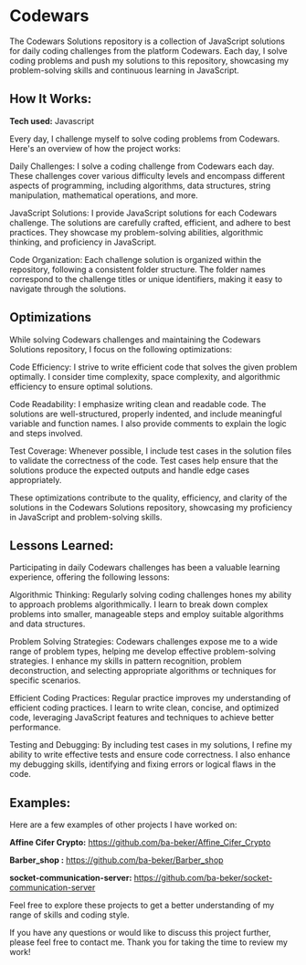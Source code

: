 # Codewars
The Codewars Solutions repository is a collection of JavaScript solutions for daily coding challenges from the platform Codewars. Each day, I solve coding problems and push my solutions to this repository, showcasing my problem-solving skills and continuous learning in JavaScript.


## How It Works:

**Tech used:** Javascript

Every day, I challenge myself to solve coding problems from Codewars. Here's an overview of how the project works:

Daily Challenges: I solve a coding challenge from Codewars each day. These challenges cover various difficulty levels and encompass different aspects of programming, including algorithms, data structures, string manipulation, mathematical operations, and more.

JavaScript Solutions: I provide JavaScript solutions for each Codewars challenge. The solutions are carefully crafted, efficient, and adhere to best practices. They showcase my problem-solving abilities, algorithmic thinking, and proficiency in JavaScript.

Code Organization: Each challenge solution is organized within the repository, following a consistent folder structure. The folder names correspond to the challenge titles or unique identifiers, making it easy to navigate through the solutions.


## Optimizations

While solving Codewars challenges and maintaining the Codewars Solutions repository, I focus on the following optimizations:

Code Efficiency: I strive to write efficient code that solves the given problem optimally. I consider time complexity, space complexity, and algorithmic efficiency to ensure optimal solutions.

Code Readability: I emphasize writing clean and readable code. The solutions are well-structured, properly indented, and include meaningful variable and function names. I also provide comments to explain the logic and steps involved.

Test Coverage: Whenever possible, I include test cases in the solution files to validate the correctness of the code. Test cases help ensure that the solutions produce the expected outputs and handle edge cases appropriately.

These optimizations contribute to the quality, efficiency, and clarity of the solutions in the Codewars Solutions repository, showcasing my proficiency in JavaScript and problem-solving skills.

## Lessons Learned:

Participating in daily Codewars challenges has been a valuable learning experience, offering the following lessons:

Algorithmic Thinking: Regularly solving coding challenges hones my ability to approach problems algorithmically. I learn to break down complex problems into smaller, manageable steps and employ suitable algorithms and data structures.

Problem Solving Strategies: Codewars challenges expose me to a wide range of problem types, helping me develop effective problem-solving strategies. I enhance my skills in pattern recognition, problem deconstruction, and selecting appropriate algorithms or techniques for specific scenarios.

Efficient Coding Practices: Regular practice improves my understanding of efficient coding practices. I learn to write clean, concise, and optimized code, leveraging JavaScript features and techniques to achieve better performance.

Testing and Debugging: By including test cases in my solutions, I refine my ability to write effective tests and ensure code correctness. I also enhance my debugging skills, identifying and fixing errors or logical flaws in the code.

## Examples:
Here are a few examples of other projects I have worked on:

**Affine Cifer Crypto:** https://github.com/ba-beker/Affine_Cifer_Crypto

**Barber_shop :** https://github.com/ba-beker/Barber_shop

**socket-communication-server:** https://github.com/ba-beker/socket-communication-server

Feel free to explore these projects to get a better understanding of my range of skills and coding style.

If you have any questions or would like to discuss this project further, please feel free to contact me. Thank you for taking the time to review my work!
